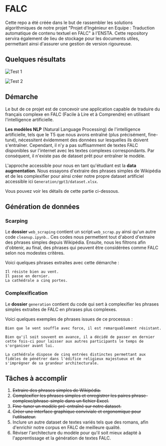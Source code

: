 # FALC

Cette repo a été créée dans le but de rassembler les solutions algorithmiques de notre projet "Projet d'Ingénieur en Equipe : Traduction automatique de contenu textuel en FALC" à l'ENSTA. Cette repository servira également de lieu de stockage pour les documents utiles, permettant ainsi d'assurer une gestion de version rigoureuse.
## Quelques résultats

![Test 1](https://github.com/fira7s/FALC/blob/main/blob/4.PNG )

![Test 2](https://github.com/fira7s/FALC/blob/main/blob/5.PNG )

## Démarche

Le but de ce projet est de concevoir une application capable de traduire du français complexe en FALC (Facile à Lire et à Comprendre) en utilisant l'intelligence artificielle.

**Les modèles NLP** (Natural Language Processing) de l'intelligence artificielle, tels que le T5 que nous avons entraîné (plus précisément, fine-tuné), nécessitent évidemment des données sur lesquelles ils doivent s'entraîner. Cependant, il n'y a pas suffisamment de textes FALC disponibles sur l'internet avec les textes complexes correspondants. Par conséquent, il n'existe pas de dataset prêt pour entraîner le modèle.

L'approche accessible pour nous en tant qu'étudiant est la **data augmentation**. Nous essayons d'extraire des phrases simples de Wikipédia et de les complexifier pour ainsi créer notre propre dataset artificiel accessible ici `Generation/gpt3/dataset.xlsx`. 

Vous pouvez voir les détails de cette partie ci-dessous.


## Génération de données
### Scarping
Le **dossier** `web_scraping` contient un script `web_scrap.py` ainsi qu'un autre code `cleanup.ipynb.`. Ces codes nous permettent tout d'abord d'extraire des phrases simples depuis Wikipédia. Ensuite, nous les filtrons afin d'obtenir, au final, des phrases qui peuvent être considérées comme FALC selon nos modestes critères.

Voici quelques phrases extraites avec cette démarche :
```
Il résiste bien au vent.
Il passe en dernier.
La cathédrale a cinq portes.
```

### Complexification

Le **dossier** `generation` contient du code qui sert à complexifier les phrases simples extraites de FALC en phrases plus complexes.

Voici quelques exemples de phrases issues de ce processus :
```
Bien que le vent souffle avec force, il est remarquablement résistant.

Bien qu'il soit souvent en avance, il a décidé de passer en dernier cette fois-ci pour laisser aux autres participants le temps de s'organiser avant lui.

La cathédrale dispose de cinq entrées distinctes permettant aux fidèles de pénétrer dans l'édifice religieux majestueux et de s'imprégner de sa grandeur architecturale.
```
## Tâches à accomplir

1. ~~Extraire des phrases simples de Wikipédia.~~
2. ~~Complexifier les phrases simples et enregistrer les paires phrase-complexe/phrase-simple dans un fichier Excel.~~
3. ~~Fine-tuner un modèle pré-entraîné sur notre dataset.~~
4. ~~Créer une interface graphique conviviale et ergonomique pour l'utilisateur.~~
5. Inclure un autre dataset de textes variés tels que des romans, afin d'enrichir notre corpus en FALC de meilleure qualité.
6. Réviser l'architecture du modèle pour qu'il soit mieux adapté à l'apprentissage et la génération de textes FALC.

